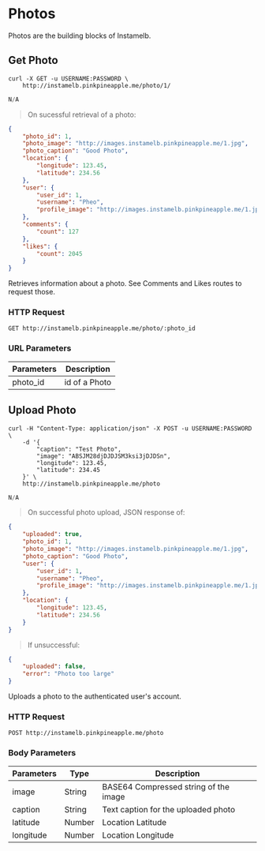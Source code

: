 # Photos

Photos are the building blocks of Instamelb.

## Get Photo

```shell
curl -X GET -u USERNAME:PASSWORD \
    http://instamelb.pinkpineapple.me/photo/1/
```

```java
N/A
```

> On sucessful retrieval of a photo:

```json
{
    "photo_id": 1,
    "photo_image": "http://images.instamelb.pinkpineapple.me/1.jpg",
    "photo_caption": "Good Photo",
    "location": {
        "longitude": 123.45,
        "latitude": 234.56
    },
    "user": {
        "user_id": 1,
        "username": "Pheo",
        "profile_image": "http://images.instamelb.pinkpineapple.me/1.jpg"
    },
    "comments": {
        "count": 127
    },
    "likes": {
        "count": 2045
    }
}
```

Retrieves information about a photo.
See Comments and Likes routes to request those.

### HTTP Request

`GET http://instamelb.pinkpineapple.me/photo/:photo_id`

### URL Parameters

Parameters | Description
---------- | -----------
photo_id | id of a Photo

## Upload Photo

```shell
curl -H "Content-Type: application/json" -X POST -u USERNAME:PASSWORD \
    -d '{
        "caption": "Test Photo",
        "image": "ABSJM28djDJDJSM3ksi3jDJDSn",
        "longitude": 123.45,
        "latitude": 234.45
    }' \
    http://instamelb.pinkpineapple.me/photo
```

```java
N/A
```

> On successful photo upload, JSON response of:

```json
{
    "uploaded": true,
    "photo_id": 1,
    "photo_image": "http://images.instamelb.pinkpineapple.me/1.jpg",
    "photo_caption": "Good Photo",
    "user": {
        "user_id": 1,
        "username": "Pheo",
        "profile_image": "http://images.instamelb.pinkpineapple.me/1.jpg"
    },
    "location": {
        "longitude": 123.45,
        "latitude": 234.56
    }
}
```

> If unsuccessful:

```json
{
    "uploaded": false,
    "error": "Photo too large"
}
```

Uploads a photo to the authenticated user's account.

### HTTP Request

`POST http://instamelb.pinkpineapple.me/photo`

### Body Parameters

Parameters | Type | Description
---------- | ---- | -----------
image | String | BASE64 Compressed string of the image
caption | String | Text caption for the uploaded photo
latitude | Number | Location Latitude
longitude | Number | Location Longitude

